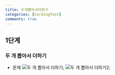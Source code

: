 ```yaml
---
title: 두개뽑아서더하기
categories: [CordingTest]
comments: true
---
```


## 1단계

### 두 개 뽑아서 더하기

- 문제
    ![두 개 뽑아서 더하기](두개뽑아서더하기1.png);
    ![두 개 뽑아서 더하기2](두개뽑아서더하기2.png);